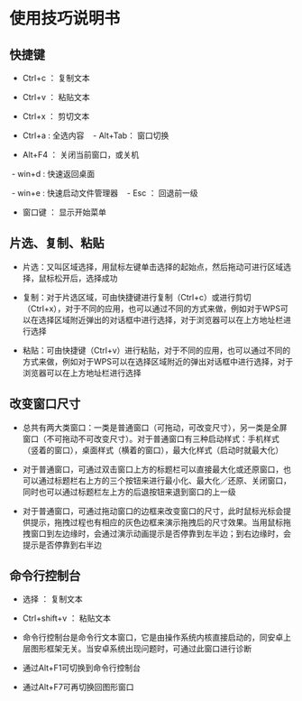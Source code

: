 # 使用技巧说明书

## 快捷键

  - Ctrl+c ： 复制文本
  
  - Ctrl+v ： 粘贴文本
  
  - Ctrl+x ： 剪切文本
  
  - Ctrl+a : 全选内容
  
  - Alt+Tab： 窗口切换
  
  - Alt+F4 ： 关闭当前窗口，或关机
  
  - win+d  : 快速返回桌面
  
  - win+e  : 快速启动文件管理器
  
  - Esc    ： 回退前一级
  
  - 窗口键  ： 显示开始菜单

## 片选、复制、粘贴

  - 片选：又叫区域选择，用鼠标左键单击选择的起始点，然后拖动可进行区域选择，鼠标松开后，选择成功
  
  - 复制：对于片选区域，可由快捷键进行复制（Ctrl+c）或进行剪切（Ctrl+x），对于不同的应用，也可以通过不同的方式来做，例如对于WPS可以在选择区域附近弹出的对话框中进行选择，对于浏览器可以在上方地址栏进行选择
  
  - 粘贴：可由快捷键（Ctrl+v）进行粘贴，对于不同的应用，也可以通过不同的方式来做，例如对于WPS可以在选择区域附近的弹出对话框中进行选择，对于浏览器可以在上方地址栏进行选择

## 改变窗口尺寸

  - 总共有两大类窗口：一类是普通窗口（可拖动，可改变尺寸），另一类是全屏窗口（不可拖动不可改变尺寸）。对于普通窗口有三种启动样式：手机样式（竖着的窗口），桌面样式（横着的窗口），最大化样式（启动时就最大化）
  
  - 对于普通窗口，可通过双击窗口上方的标题栏可以直接最大化或还原窗口，也可以通过标题栏右上方的三个按钮来进行最小化、最大化／还原、关闭窗口，同时也可以通过标题栏左上方的后退按钮来退到窗口的上一级
  
  - 对于普通窗口，可通过拖动窗口的边框来改变窗口的尺寸，此时鼠标光标会提供提示，拖拽过程也有相应的灰色边框来演示拖拽后的尺寸效果。当用鼠标拖拽窗口到左边缘时，会通过演示动画提示是否停靠到左半边；到右边缘时，会提示是否停靠到右半边

## 命令行控制台  
  - 选择 ： 复制文本
  
  - Ctrl+shift+v ： 粘贴文本
  
  - 命令行控制台是命令行文本窗口，它是由操作系统内核直接启动的，同安卓上层图形框架无关。当安卓系统出现问题时，可通过此窗口进行诊断
  
  - 通过Alt+F1可切换到命令行控制台
  
  - 通过Alt+F7可再切换回图形窗口
  
